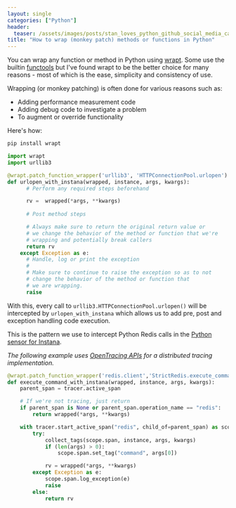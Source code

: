 ```yaml
---
layout: single
categories: ["Python"]
header:
  teaser: /assets/images/posts/stan_loves_python_github_social_media_card.png
title: "How to wrap (monkey patch) methods or functions in Python"
---
```


You can wrap any function or method in Python using [wrapt](https://github.com/GrahamDumpleton/wrapt).  Some use the builtin [functools](https://docs.python.org/3.7/library/functools.html) but I've found wrapt to be the better choice for many reasons - most of which is the ease, simplicity and consistency of use.

Wrapping (or monkey patching) is often done for various reasons such as:

* Adding performance measurement code
* Adding debug code to investigate a problem
* To augment or override functionality

Here's how:
```sh
pip install wrapt
```

```python
import wrapt
import urllib3

@wrapt.patch_function_wrapper('urllib3', 'HTTPConnectionPool.urlopen')
def urlopen_with_instana(wrapped, instance, args, kwargs):
      # Perform any required steps beforehand

      rv =  wrapped(*args, **kwargs)
      
      # Post method steps

      # Always make sure to return the original return value or
      # we change the behavior of the method or function that we're
      # wrapping and potentially break callers
      return rv
    except Exception as e:
      # Handle, log or print the exception
      #
      # Make sure to continue to raise the exception so as to not
      # change the behavior of the method or function that
      # we are wrapping.
      raise
```

With this, every call to `urllib3.HTTPConnectionPool.urlopen()` will be intercepted by `urlopen_with_instana` which allows us to add pre, post and exception handling code execution.

This is the pattern we use to intercept Python Redis calls in the [Python sensor for Instana](https://github.com/instana/python-sensor).

_The following example uses [OpenTracing APIs](https://opentracing.io) for a distributed tracing implementation._

```python
@wrapt.patch_function_wrapper('redis.client','StrictRedis.execute_command')
def execute_command_with_instana(wrapped, instance, args, kwargs):
    parent_span = tracer.active_span

    # If we're not tracing, just return
    if parent_span is None or parent_span.operation_name == "redis":
        return wrapped(*args, **kwargs)

    with tracer.start_active_span("redis", child_of=parent_span) as scope:
        try:
            collect_tags(scope.span, instance, args, kwargs)
            if (len(args) > 0):
                scope.span.set_tag("command", args[0])

            rv = wrapped(*args, **kwargs)
        except Exception as e:
            scope.span.log_exception(e)
            raise
        else:
            return rv
```